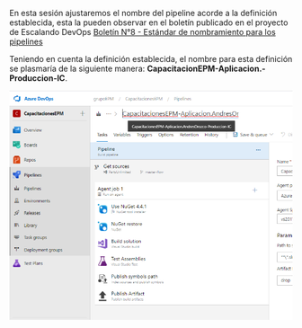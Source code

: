En esta sesión ajustaremos el nombre del pipeline acorde a la definición establecida, esta la pueden observar en el boletín publicado en el proyecto de Escalando DevOps [Boletín N°8 - Estándar de nombramiento para los pipelines](https://dev.azure.com/grupoepm/EscalandoDevOpsEPM/_wiki/wikis/EscalandoDevOpsEPM.wiki/742/Bolet%C3%ADn-N%C2%B08-Est%C3%A1ndar-de-nombramiento-para-los-pipelines)

Teniendo en cuenta la definición establecida, el nombre para esta definición se plasmaría de la siguiente manera: **CapacitacionEPM-Aplicacion.<NombrePersona>-Produccion-IC**.

![nombre-definicion](./img/nombre-definicion.png)
